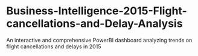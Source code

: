 # Business-Intelligence-2015-Flight-cancellations-and-Delay-Analysis
An interactive and comprehensive PowerBI dashboard analyzing trends on flight cancellations and delays in 2015
